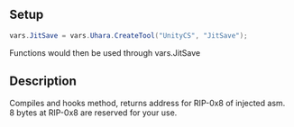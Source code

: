 ## Setup
```c#
vars.JitSave = vars.Uhara.CreateTool("UnityCS", "JitSave");
```
Functions would then be used through vars.JitSave   

## Description
Compiles and hooks method, returns address for RIP-0x8 of injected asm.   
8 bytes at RIP-0x8 are reserved for your use.
